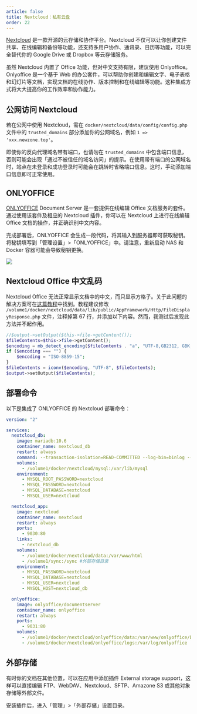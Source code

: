 ```yaml
---
article: false
title: Nextcloud：私有云盘
order: 22
---
```


[Nextcloud](https://github.com/nextcloud/docker) 是一款开源的云存储和协作平台。Nextcloud 不仅可以让你创建文件共享、在线编辑和备份等功能，还支持多用户协作、通讯录、日历等功能，可以完全替代你的 Google Drive 或 Dropbox 等云存储服务。

虽然 Nextcloud 内置了 Office 功能，但对中文支持有限，建议使用 Onlyoffice。Onlyoffice 是一个基于 Web 的办公套件，可以帮助你创建和编辑文字、电子表格和幻灯片等文档，实现文档的在线协作、版本控制和在线编辑等功能。这种集成方式将大大提高你的工作效率和协作能力。

## 公网访问 Nextcloud

若在公网中使用 Nextcloud，需在 `docker/nextcloud/data/config/config.php` 文件中的 `trusted_domains` 部分添加你的公网域名，例如 `1 => 'xxx.newzone.top'`。

即使你的反向代理域名带有端口，也请勿在 `trusted_domains` 中包含端口信息，否则可能会出现「通过不被信任的域名访问」的提示。在使用带有端口的公网域名时，站点在未登录和成功登录时可能会在跳转时省略端口信息。这时，手动添加端口信息即可正常使用。

## ONLYOFFICE

[ONLYOFFICE](https://helpcenter.onlyoffice.com/installation/docs-community-install-docker.aspx) Document Server 是一套提供在线编辑 Office 文档服务的套件。通过使用该套件及相应的 Nextcloud 插件，你可以在 Nextcloud 上进行在线编辑 Office 文档的操作，并正确识别中文内容。

完成部署后，ONLYOFFICE 会生成一段代码，将其输入到服务器即可获取秘钥。将秘钥填写到「管理设置」>「ONLYOFFICE」中。请注意，重新启动 NAS 和 Docker 容器可能会导致秘钥更换。

![](https://img.newzone.top/2023-11-11-13-51-31.png?imageMogr2/format/webp)

## Nextcloud Office 中文乱码

Nextcloud Office 无法正常显示文档中的中文，而只显示方格子。关于此问题的解决方案可在[这篇教程](https://blog.csdn.net/skydust1979/article/details/106280811)中找到。教程建议修改 `/volume1/docker/nextcloud/data/lib/public/AppFramework/Http/FileDisplayResponse.php` 文件，注释掉第 67 行，并添加以下内容。然而，我测试后发现此方法并不起作用。

```php
//$output->setOutput($this->file->getContent());
$fileContents=$this->file->getContent();
$encoding = mb_detect_encoding($fileContents . "a", "UTF-8,GB2312, GBK, WINDOWS-1252, ISO-8859-15, ISO-8859-1, ASCII", true);
if ($encoding === "") {
    $encoding = "ISO-8859-15";
}
$fileContents = iconv($encoding, "UTF-8", $fileContents);
$output->setOutput($fileContents);
```

## 部署命令

以下是集成了 ONLYOFFICE 的 Nextcloud 部署命令：

```yml
version: "2"

services:
  nextcloud_db:
    image: mariadb:10.6
    container_name: nextcloud_db
    restart: always
    command: --transaction-isolation=READ-COMMITTED --log-bin=binlog --binlog-format=ROW
    volumes:
      - /volume1/docker/nextcloud/mysql:/var/lib/mysql
    environment:
      - MYSQL_ROOT_PASSWORD=nextcloud
      - MYSQL_PASSWORD=nextcloud
      - MYSQL_DATABASE=nextcloud
      - MYSQL_USER=nextcloud

  nextcloud_app:
    image: nextcloud
    container_name: nextcloud
    restart: always
    ports:
      - 9030:80
    links:
      - nextcloud_db
    volumes:
      - /volume1/docker/nextcloud/data:/var/www/html
      - /volume1/sync:/sync #外部存储目录
    environment:
      - MYSQL_PASSWORD=nextcloud
      - MYSQL_DATABASE=nextcloud
      - MYSQL_USER=nextcloud
      - MYSQL_HOST=nextcloud_db

  onlyoffice:
    image: onlyoffice/documentserver
    container_name: onlyoffice
    restart: always
    ports:
      - 9031:80
    volumes:
      - /volume1/docker/nextcloud/onlyoffice/data:/var/www/onlyoffice/Data
      - /volume1/docker/nextcloud/onlyoffice/logs:/var/log/onlyoffice
```

## 外部存储

有时你的文档在其他位置，可以在应用中添加插件 External storage support，这样可以直接编辑 FTP、WebDAV、Nextcloud、SFTP、Amazone S3 或其他对象存储等外部文件。

安装插件后，进入「管理」>「外部存储」设置目录。
